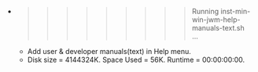 * >>>>>>>>> Running inst-min-win-jwm-help-manuals-text.sh ...
  * Add user & developer manuals(text) in Help menu.
  * Disk size = 4144324K. Space Used = 56K. Runtime = 00:00:00:00.
